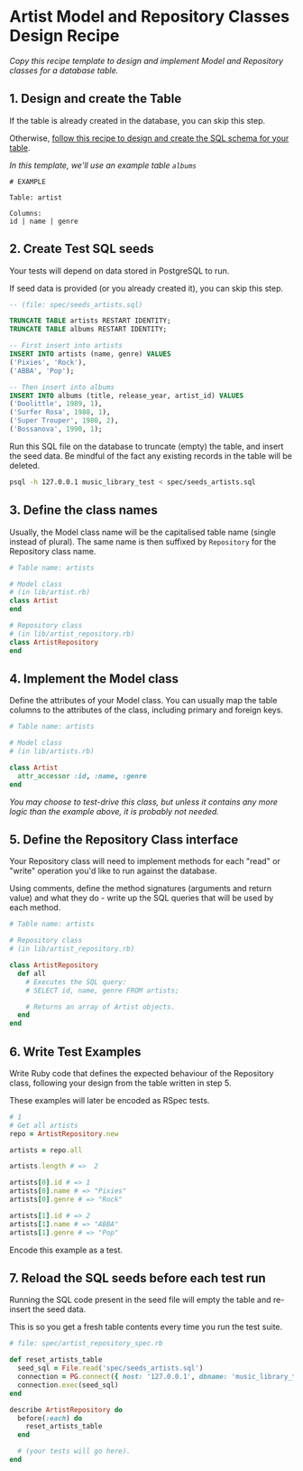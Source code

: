 # Artist Model and Repository Classes Design Recipe

_Copy this recipe template to design and implement Model and Repository classes for a database table._

## 1. Design and create the Table

If the table is already created in the database, you can skip this step.

Otherwise, [follow this recipe to design and create the SQL schema for your table](./single_table_design_recipe_template.md).

*In this template, we'll use an example table `albums`*

```
# EXAMPLE

Table: artist

Columns:
id | name | genre
```

## 2. Create Test SQL seeds

Your tests will depend on data stored in PostgreSQL to run.

If seed data is provided (or you already created it), you can skip this step.

```sql
-- (file: spec/seeds_artists.sql)

TRUNCATE TABLE artists RESTART IDENTITY;
TRUNCATE TABLE albums RESTART IDENTITY;

-- First insert into artists
INSERT INTO artists (name, genre) VALUES
('Pixies', 'Rock'),
('ABBA', 'Pop');

-- Then insert into albums
INSERT INTO albums (title, release_year, artist_id) VALUES
('Doolittle', 1989, 1),
('Surfer Rosa', 1988, 1),
('Super Trouper', 1980, 2),
('Bossanova', 1990, 1);
```

Run this SQL file on the database to truncate (empty) the table, and insert the seed data. Be mindful of the fact any existing records in the table will be deleted.

```bash
psql -h 127.0.0.1 music_library_test < spec/seeds_artists.sql
```

## 3. Define the class names

Usually, the Model class name will be the capitalised table name (single instead of plural). The same name is then suffixed by `Repository` for the Repository class name.

```ruby
# Table name: artists

# Model class
# (in lib/artist.rb)
class Artist
end

# Repository class
# (in lib/artist_repository.rb)
class ArtistRepository
end
```

## 4. Implement the Model class

Define the attributes of your Model class. You can usually map the table columns to the attributes of the class, including primary and foreign keys.

```ruby
# Table name: artists

# Model class
# (in lib/artists.rb)

class Artist
  attr_accessor :id, :name, :genre
end
```

*You may choose to test-drive this class, but unless it contains any more logic than the example above, it is probably not needed.*

## 5. Define the Repository Class interface

Your Repository class will need to implement methods for each "read" or "write" operation you'd like to run against the database.

Using comments, define the method signatures (arguments and return value) and what they do - write up the SQL queries that will be used by each method.

```ruby
# Table name: artists

# Repository class
# (in lib/artist_repository.rb)

class ArtistRepository
  def all
    # Executes the SQL query:
    # SELECT id, name, genre FROM artists;

    # Returns an array of Artist objects.
  end
end
```

## 6. Write Test Examples

Write Ruby code that defines the expected behaviour of the Repository class, following your design from the table written in step 5.

These examples will later be encoded as RSpec tests.

```ruby
# 1
# Get all artists
repo = ArtistRepository.new

artists = repo.all

artists.length # =>  2

artists[0].id # => 1
artists[0].name # => "Pixies"
artists[0].genre # => "Rock"

artists[1].id # => 2
artists[1].name # => "ABBA"
artists[1].genre # => "Pop"
```

Encode this example as a test.

## 7. Reload the SQL seeds before each test run

Running the SQL code present in the seed file will empty the table and re-insert the seed data.

This is so you get a fresh table contents every time you run the test suite.

```ruby
# file: spec/artist_repository_spec.rb

def reset_artists_table
  seed_sql = File.read('spec/seeds_artists.sql')
  connection = PG.connect({ host: '127.0.0.1', dbname: 'music_library_test'})
  connection.exec(seed_sql)
end

describe ArtistRepository do
  before(:each) do 
    reset_artists_table
  end

  # (your tests will go here).
end
```